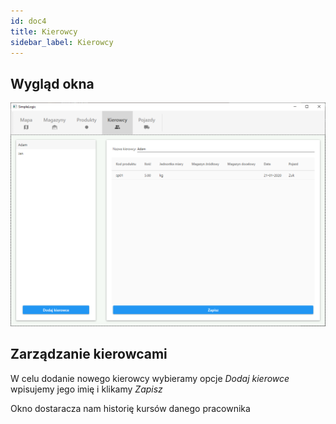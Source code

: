 ```yaml
---
id: doc4
title: Kierowcy
sidebar_label: Kierowcy
---
```


## Wygląd okna

![alt-text](/docs/assets/okno_kierowcy.png)

## Zarządzanie kierowcami


W celu dodanie nowego kierowcy wybieramy opcje <i>Dodaj kierowce</i> wpisujemy jego imię i klikamy <i>Zapisz</i>

Okno dostaracza nam historię kursów danego pracownika